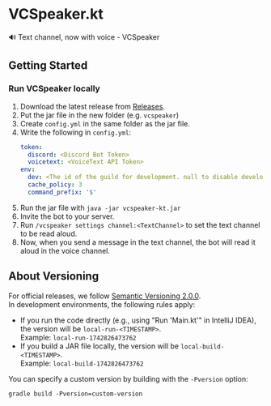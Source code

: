 # VCSpeaker.kt

🔊 Text channel, now with voice - VCSpeaker

## Getting Started

### Run VCSpeaker locally

1. Download the latest release from [Releases](https://github.com/jaoafa/VCSpeaker.kt/releases).
2. Put the jar file in the new folder (e.g. `vcspeaker`)
3. Create `config.yml` in the same folder as the jar file.
4. Write the following in `config.yml`:
    ```yaml
    token:
      discord: <Discord Bot Token>
      voicetext: <VoiceText API Token>
    env:
      dev: <The id of the guild for development. null to disable development mode.>
      cache_policy: 3
      command_prefix: '$'
    ```
5. Run the jar file with `java -jar vcspeaker-kt.jar`
6. Invite the bot to your server.
7. Run `/vcspeaker settings channel:<TextChannel>` to set the text channel to be read aloud.
8. Now, when you send a message in the text channel, the bot will read it aloud in the voice channel.

## About Versioning

For official releases, we follow [Semantic Versioning 2.0.0](https://semver.org/).  
In development environments, the following rules apply:

- If you run the code directly (e.g., using "Run 'Main.kt'" in IntelliJ IDEA), the version will be `local-run-<TIMESTAMP>`.  
  Example: `local-run-1742826473762`
- If you build a JAR file locally, the version will be `local-build-<TIMESTAMP>`.  
  Example: `local-build-1742826473762`

You can specify a custom version by building with the `-Pversion` option:

```shell
gradle build -Pversion=custom-version
```